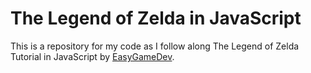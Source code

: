 # The Legend of Zelda in JavaScript

This is a repository for my code as I follow along The Legend of Zelda Tutorial in JavaScript by [EasyGameDev](https://www.youtube.com/channel/UCvDgmcAX1oEC9dO8whH-07A).
